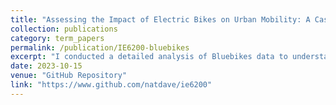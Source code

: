 ```yaml
---
title: "Assessing the Impact of Electric Bikes on Urban Mobility: A Case Study of Boston’s Bluebikes"
collection: publications
category: term_papers
permalink: /publication/IE6200-bluebikes
excerpt: "I conducted a detailed analysis of Bluebikes data to understand how the introduction of electric bicycles influences transportation choices and urban dynamics. By applying various statistical models, I assessed the shifts in demand for public bike-sharing systems, examining factors such as user preferences and usage patterns."
date: 2023-10-15
venue: "GitHub Repository"
link: "https://www.github.com/natdave/ie6200"
---
```


